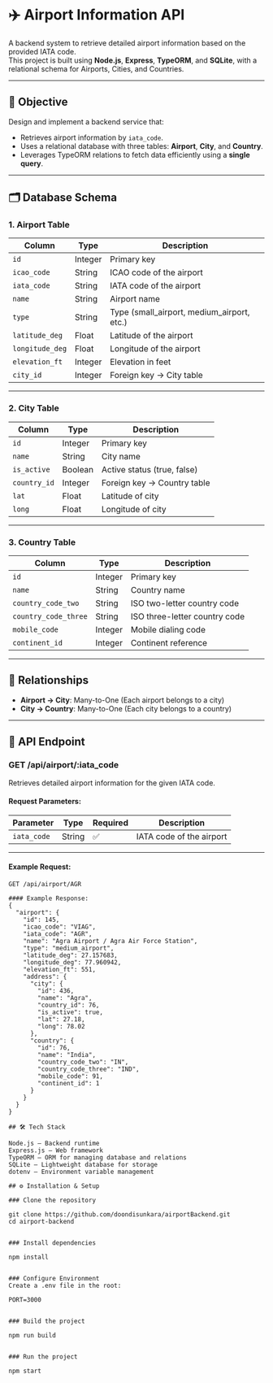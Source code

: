 # ✈️ Airport Information API

A backend system to retrieve detailed airport information based on the provided IATA code.  
This project is built using **Node.js**, **Express**, **TypeORM**, and **SQLite**, with a relational schema for Airports, Cities, and Countries.

---

## 📌 Objective
Design and implement a backend service that:
- Retrieves airport information by `iata_code`.
- Uses a relational database with three tables: **Airport**, **City**, and **Country**.
- Leverages TypeORM relations to fetch data efficiently using a **single query**.

---

## 🗂️ Database Schema

### 1. **Airport Table**
| Column        | Type      | Description                          |
|---------------|----------|--------------------------------------|
| `id`          | Integer  | Primary key                         |
| `icao_code`   | String   | ICAO code of the airport            |
| `iata_code`   | String   | IATA code of the airport            |
| `name`        | String   | Airport name                        |
| `type`        | String   | Type (small_airport, medium_airport, etc.) |
| `latitude_deg`| Float    | Latitude of the airport             |
| `longitude_deg`| Float   | Longitude of the airport            |
| `elevation_ft`| Integer  | Elevation in feet                   |
| `city_id`     | Integer  | Foreign key → City table            |

---

### 2. **City Table**
| Column    | Type     | Description                          |
|-----------|---------|--------------------------------------|
| `id`     | Integer | Primary key                         |
| `name`   | String  | City name                           |
| `is_active`  | Boolean | Active status (true, false)     |
| `country_id` | Integer | Foreign key → Country table     |
| `lat`   | Float   | Latitude of city                     |
| `long`  | Float   | Longitude of city                    |

---

### 3. **Country Table**
| Column               | Type     | Description                          |
|---------------------|---------|--------------------------------------|
| `id`               | Integer | Primary key                         |
| `name`             | String  | Country name                        |
| `country_code_two` | String  | ISO two-letter country code         |
| `country_code_three`| String | ISO three-letter country code       |
| `mobile_code`      | Integer | Mobile dialing code                 |
| `continent_id`     | Integer | Continent reference                 |

---

## 🔗 Relationships
- **Airport → City**: Many-to-One (Each airport belongs to a city)
- **City → Country**: Many-to-One (Each city belongs to a country)

---

## 🚀 API Endpoint

### **GET /api/airport/:iata_code**

Retrieves detailed airport information for the given IATA code.

#### Request Parameters:
| Parameter    | Type   | Required | Description |
|-------------|-------|----------|-------------|
| `iata_code` | String | ✅ | IATA code of the airport |

---

#### Example Request:
```http
GET /api/airport/AGR

#### Example Response:
{
  "airport": {
    "id": 145,
    "icao_code": "VIAG",
    "iata_code": "AGR",
    "name": "Agra Airport / Agra Air Force Station",
    "type": "medium_airport",
    "latitude_deg": 27.157683,
    "longitude_deg": 77.960942,
    "elevation_ft": 551,
    "address": {
      "city": {
        "id": 436,
        "name": "Agra",
        "country_id": 76,
        "is_active": true,
        "lat": 27.18,
        "long": 78.02
      },
      "country": {
        "id": 76,
        "name": "India",
        "country_code_two": "IN",
        "country_code_three": "IND",
        "mobile_code": 91,
        "continent_id": 1
      }
    }
  }
}

## 🛠️ Tech Stack

Node.js – Backend runtime
Express.js – Web framework
TypeORM – ORM for managing database and relations
SQLite – Lightweight database for storage
dotenv – Environment variable management

## ⚙️ Installation & Setup

### Clone the repository

git clone https://github.com/doondisunkara/airportBackend.git
cd airport-backend


### Install dependencies

npm install


### Configure Environment
Create a .env file in the root:

PORT=3000


### Build the project

npm run build


### Run the project

npm start
